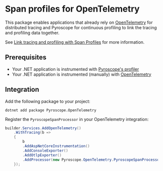 # Span profiles for OpenTelemetry

This package enables applications that already rely on [OpenTelemetry](https://opentelemetry.io/docs/instrumentation/net/getting-started/) for distributed tracing and Pyroscope for continuous profiling to link the tracing and profiling data together.

See [Link tracing and profiling with Span Profiles](https://grafana.com/docs/pyroscope/latest/configure-client/trace-span-profiles/) for more information.

## Prerequisites

- Your .NET application is instrumented with [Pyroscope's profiler](https://grafana.com/docs/pyroscope/latest/configure-client/language-sdks/dotnet/)
- Your .NET application is instrumented (manually) with [OpenTelemetry](https://opentelemetry.io/docs/instrumentation/net/getting-started/)

## Integration

Add the following package to your project:

```shell
dotnet add package Pyroscope.OpenTelemetry
```

Register the `PyroscopeSpanProcessor` in your OpenTelemetry integration:

```csharp
builder.Services.AddOpenTelemetry()
    .WithTracing(b =>
    {
        b
        .AddAspNetCoreInstrumentation()
        .AddConsoleExporter()
        .AddOtlpExporter()
        .AddProcessor(new Pyroscope.OpenTelemetry.PyroscopeSpanProcessor());
    });
```
